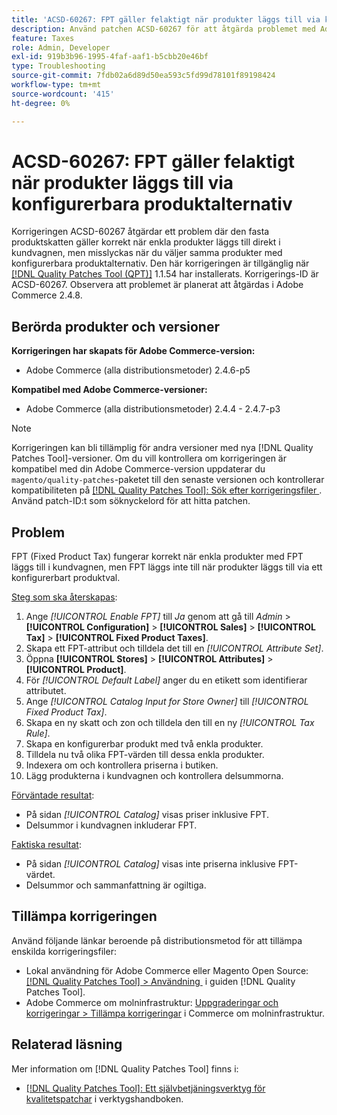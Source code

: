 ```yaml
---
title: 'ACSD-60267: FPT gäller felaktigt när produkter läggs till via konfigurerbara produktalternativ'
description: Använd patchen ACSD-60267 för att åtgärda problemet med Adobe Commerce där den fasta produktskatten gäller korrekt när enkla produkter läggs till direkt i kundvagnen, men misslyckas när du väljer samma produkter med konfigurerbara produktalternativ.
feature: Taxes
role: Admin, Developer
exl-id: 919b3b96-1995-4faf-aaf1-b5cbb20e46bf
type: Troubleshooting
source-git-commit: 7fdb02a6d89d50ea593c5fd99d78101f89198424
workflow-type: tm+mt
source-wordcount: '415'
ht-degree: 0%

---
```


# ACSD-60267: FPT gäller felaktigt när produkter läggs till via konfigurerbara produktalternativ

Korrigeringen ACSD-60267 åtgärdar ett problem där den fasta produktskatten gäller korrekt när enkla produkter läggs till direkt i kundvagnen, men misslyckas när du väljer samma produkter med konfigurerbara produktalternativ. Den här korrigeringen är tillgänglig när [[!DNL Quality Patches Tool (QPT)]](https://experienceleague.adobe.com/docs/commerce-operations/tools/quality-patches-tool/usage.html?lang=sv-SE) 1.1.54 har installerats. Korrigerings-ID är ACSD-60267. Observera att problemet är planerat att åtgärdas i Adobe Commerce 2.4.8.

## Berörda produkter och versioner

**Korrigeringen har skapats för Adobe Commerce-version:**

* Adobe Commerce (alla distributionsmetoder) 2.4.6-p5

**Kompatibel med Adobe Commerce-versioner:**

* Adobe Commerce (alla distributionsmetoder) 2.4.4 - 2.4.7-p3

>[!NOTE]
>
>Korrigeringen kan bli tillämplig för andra versioner med nya [!DNL Quality Patches Tool]-versioner. Om du vill kontrollera om korrigeringen är kompatibel med din Adobe Commerce-version uppdaterar du `magento/quality-patches`-paketet till den senaste versionen och kontrollerar kompatibiliteten på [[!DNL Quality Patches Tool]: Sök efter korrigeringsfiler &#x200B;](https://experienceleague.adobe.com/tools/commerce-quality-patches/index.html?lang=sv-SE). Använd patch-ID:t som söknyckelord för att hitta patchen.

## Problem

FPT (Fixed Product Tax) fungerar korrekt när enkla produkter med FPT läggs till i kundvagnen, men FPT läggs inte till när produkter läggs till via ett konfigurerbart produktval.

<u>Steg som ska återskapas</u>:

1. Ange *[!UICONTROL Enable FPT]* till *Ja* genom att gå till *Admin* > **[!UICONTROL Configuration]** > **[!UICONTROL Sales]** > **[!UICONTROL Tax]** > **[!UICONTROL Fixed Product Taxes]**.
1. Skapa ett FPT-attribut och tilldela det till en *[!UICONTROL Attribute Set]*.
1. Öppna **[!UICONTROL Stores]** > **[!UICONTROL Attributes]** > **[!UICONTROL Product]**.
1. För *[!UICONTROL Default Label]* anger du en etikett som identifierar attributet.
1. Ange *[!UICONTROL Catalog Input for Store Owner]* till *[!UICONTROL Fixed Product Tax]*.
1. Skapa en ny skatt och zon och tilldela den till en ny *[!UICONTROL Tax Rule]*.
1. Skapa en konfigurerbar produkt med två enkla produkter.
1. Tilldela nu två olika FPT-värden till dessa enkla produkter.
1. Indexera om och kontrollera priserna i butiken.
1. Lägg produkterna i kundvagnen och kontrollera delsummorna.

<u>Förväntade resultat</u>:

* På sidan *[!UICONTROL Catalog]* visas priser inklusive FPT.
* Delsummor i kundvagnen inkluderar FPT.

<u>Faktiska resultat</u>:

* På sidan *[!UICONTROL Catalog]* visas inte priserna inklusive FPT-värdet.
* Delsummor och sammanfattning är ogiltiga.

## Tillämpa korrigeringen

Använd följande länkar beroende på distributionsmetod för att tillämpa enskilda korrigeringsfiler:

* Lokal användning för Adobe Commerce eller Magento Open Source: [[!DNL Quality Patches Tool] > Användning &#x200B;](/help/tools/quality-patches-tool/usage.md) i guiden [!DNL Quality Patches Tool].
* Adobe Commerce om molninfrastruktur: [Uppgraderingar och korrigeringar > Tillämpa korrigeringar](https://experienceleague.adobe.com/docs/commerce-cloud-service/user-guide/develop/upgrade/apply-patches.html?lang=sv-SE) i Commerce om molninfrastruktur.

## Relaterad läsning

Mer information om [!DNL Quality Patches Tool] finns i:

* [[!DNL Quality Patches Tool]: Ett självbetjäningsverktyg för kvalitetspatchar](/help/tools/quality-patches-tool/quality-patches-tool-to-self-serve-quality-patches.md) i verktygshandboken.
